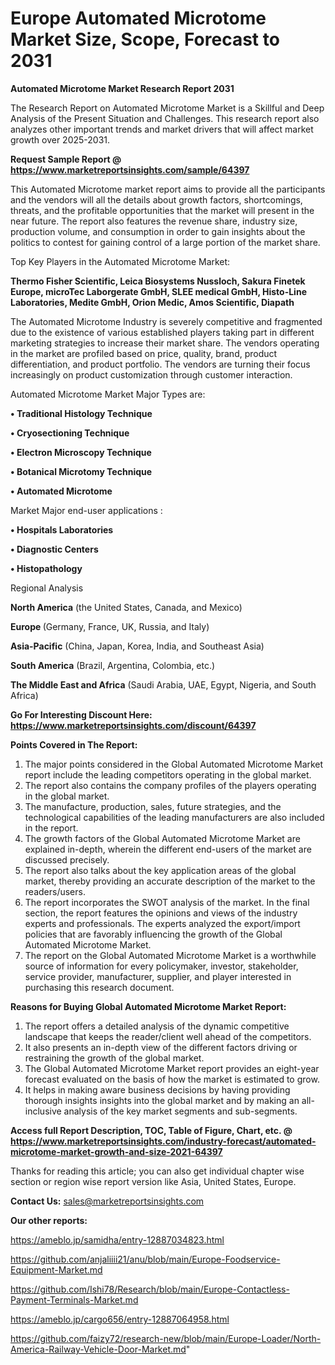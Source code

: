 # Europe Automated Microtome Market Size, Scope, Forecast to 2031

<strong>Automated Microtome Market Research Report 2031</strong>

The Research Report on Automated Microtome Market is a Skillful and Deep Analysis of the Present Situation and Challenges. This research report also analyzes other important trends and market drivers that will affect market growth over 2025-2031.

<strong>Request Sample Report @ <a href=https://www.marketreportsinsights.com/sample/64397>https://www.marketreportsinsights.com/sample/64397</a></strong>

This Automated Microtome market report aims to provide all the participants and the vendors will all the details about growth factors, shortcomings, threats, and the profitable opportunities that the market will present in the near future. The report also features the revenue share, industry size, production volume, and consumption in order to gain insights about the politics to contest for gaining control of a large portion of the market share.

Top Key Players in the Automated Microtome Market:

<strong>Thermo Fisher Scientific, Leica Biosystems Nussloch, Sakura Finetek Europe, microTec Laborgerate GmbH, SLEE medical GmbH, Histo-Line Laboratories, Medite GmbH, Orion Medic, Amos Scientific, Diapath</strong>

The Automated Microtome Industry is severely competitive and fragmented due to the existence of various established players taking part in different marketing strategies to increase their market share. The vendors operating in the market are profiled based on price, quality, brand, product differentiation, and product portfolio. The vendors are turning their focus increasingly on product customization through customer interaction.

Automated Microtome Market Major Types are:

<strong>• Traditional Histology Technique

• Cryosectioning Technique

• Electron Microscopy Technique

• Botanical Microtomy Technique

• Automated Microtome</strong>

Market Major end-user applications :

<strong>• Hospitals Laboratories

• Diagnostic Centers

• Histopathology</strong>

Regional Analysis

</u><strong><b>North America</b></strong> (the United States, Canada, and Mexico)

<strong><b>Europe </b></strong>(Germany, France, UK, Russia, and Italy)

<strong><b>Asia-Pacific</b></strong> (China, Japan, Korea, India, and Southeast Asia)

<strong><b>South America</b></strong> (Brazil, Argentina, Colombia, etc.)

<strong><b>The Middle East and Africa</b></strong> (Saudi Arabia, UAE, Egypt, Nigeria, and South Africa)

<strong>Go For Interesting Discount Here: <a href=https://www.marketreportsinsights.com/discount/64397>https://www.marketreportsinsights.com/discount/64397</a></strong>

<strong>Points Covered in The Report:</strong>
<ol>
  <li>The major points considered in the Global Automated Microtome Market report include the leading competitors operating in the global market.</li>
  <li>The report also contains the company profiles of the players operating in the global market.</li>
  <li>The manufacture, production, sales, future strategies, and the technological capabilities of the leading manufacturers are also included in the report.</li>
  <li>The growth factors of the Global Automated Microtome Market are explained in-depth, wherein the different end-users of the market are discussed precisely.</li>
  <li>The report also talks about the key application areas of the global market, thereby providing an accurate description of the market to the readers/users.</li>
  <li>The report incorporates the SWOT analysis of the market. In the final section, the report features the opinions and views of the industry experts and professionals. The experts analyzed the export/import policies that are favorably influencing the growth of the Global Automated Microtome Market.</li>
  <li>The report on the Global Automated Microtome Market is a worthwhile source of information for every policymaker, investor, stakeholder, service provider, manufacturer, supplier, and player interested in purchasing this research document.</li>
</ol>
<strong>Reasons for Buying Global Automated Microtome Market Report:</strong>

<ol>
  <li>The report offers a detailed analysis of the dynamic competitive landscape that keeps the reader/client well ahead of the competitors.</li>
  <li>It also presents an in-depth view of the different factors driving or restraining the growth of the global market.</li>
  <li>The Global Automated Microtome Market report provides an eight-year forecast evaluated on the basis of how the market is estimated to grow.</li>
  <li>It helps in making aware business decisions by having providing thorough insights insights into the global market and by making an all-inclusive analysis of the key market segments and sub-segments.</li>
</ol>
<strong>Access full Report Description, TOC, Table of Figure, Chart, etc. @ <a href=https://www.marketreportsinsights.com/industry-forecast/automated-microtome-market-growth-and-size-2021-64397>https://www.marketreportsinsights.com/industry-forecast/automated-microtome-market-growth-and-size-2021-64397</a></strong>


Thanks for reading this article; you can also get individual chapter wise section or region wise report version like Asia, United States, Europe.

<strong>Contact Us:</strong>
sales@marketreportsinsights.com

<strong>Our other reports:</strong>

<a href=https://ameblo.jp/samidha/entry-12887034823.html>https://ameblo.jp/samidha/entry-12887034823.html</a>

<a href=https://github.com/anjaliiii21/anu/blob/main/Europe-Foodservice-Equipment-Market.md>https://github.com/anjaliiii21/anu/blob/main/Europe-Foodservice-Equipment-Market.md</a>

<a href=https://github.com/Ishi78/Research/blob/main/Europe-Contactless-Payment-Terminals-Market.md>https://github.com/Ishi78/Research/blob/main/Europe-Contactless-Payment-Terminals-Market.md</a>

<a href=https://ameblo.jp/cargo656/entry-12887064958.html>https://ameblo.jp/cargo656/entry-12887064958.html</a>

<a href=https://github.com/faizy72/research-new/blob/main/Europe-Loader/North-America-Railway-Vehicle-Door-Market.md>https://github.com/faizy72/research-new/blob/main/Europe-Loader/North-America-Railway-Vehicle-Door-Market.md</a>"
